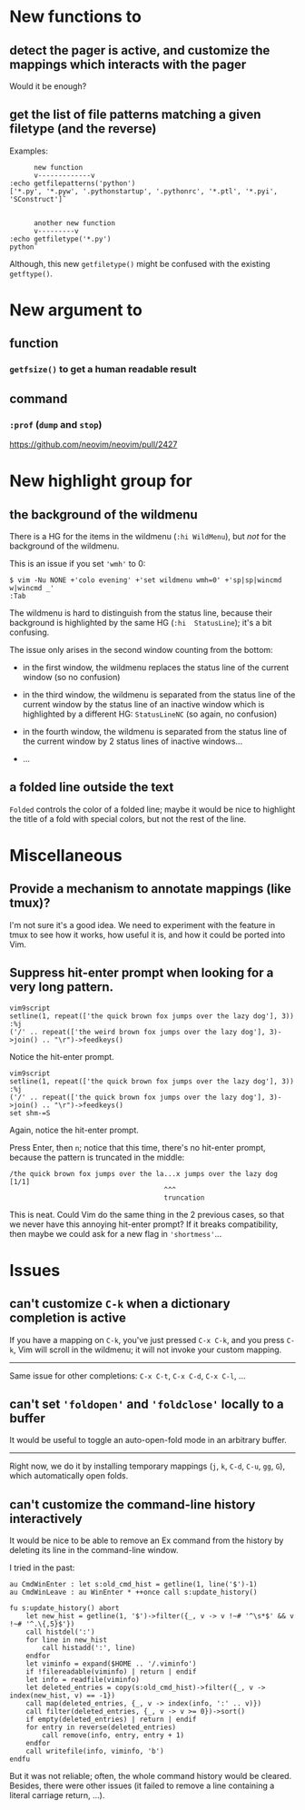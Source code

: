 # New functions to
## detect the pager is active, and customize the mappings which interacts with the pager

Would it be enough?

## get the list of file patterns matching a given filetype (and the reverse)

Examples:

          new function
          v-------------v
    :echo getfilepatterns('python')
    ['*.py', '*.pyw', '.pythonstartup', '.pythonrc', '*.ptl', '*.pyi', 'SConstruct']˜


          another new function
          v---------v
    :echo getfiletype('*.py')
    python˜

Although, this new `getfiletype()` might be confused with the existing `getftype()`.

##
# New argument to
## function
### `getfsize()` to get a human readable result

##
## command
### `:prof` (`dump` and `stop`)

<https://github.com/neovim/neovim/pull/2427>

##
# New highlight group for
## the background of the wildmenu

There is a HG for the items in  the wildmenu (`:hi WildMenu`), but *not* for the
background of the wildmenu.

This is an issue if you set `'wmh'` to 0:

    $ vim -Nu NONE +'colo evening' +'set wildmenu wmh=0' +'sp|sp|wincmd w|wincmd _'
    :Tab

The  wildmenu  is hard  to  distinguish  from  the  status line,  because  their
background  is  highlighted by  the  same  HG  (`:hi  StatusLine`); it's  a  bit
confusing.

The issue only arises in the second window counting from the bottom:

   - in the first window, the wildmenu replaces the status line of the current
     window (so no confusion)

   - in the third window, the wildmenu is separated from the status line of the
     current window by the status line of an inactive window which is
     highlighted by a different HG: `StatusLineNC` (so again, no confusion)

   - in the fourth window, the wildmenu is separated from the status line of the
     current window by 2 status lines of inactive windows...

   - ...

## a folded line outside the text

`Folded`  controls the  color  of a  folded  line;  maybe it  would  be nice  to
highlight the title of a fold with special colors, but not the rest of the line.

##
# Miscellaneous
## Provide a mechanism to annotate mappings (like tmux)?

I'm not sure it's  a good idea.  We need to experiment with  the feature in tmux
to see how it works, how useful it is, and how it could be ported into Vim.

## Suppress hit-enter prompt when looking for a very long pattern.
```vim
vim9script
setline(1, repeat(['the quick brown fox jumps over the lazy dog'], 3))
:%j
('/' .. repeat(['the weird brown fox jumps over the lazy dog'], 3)->join() .. "\r")->feedkeys()
```
Notice the hit-enter prompt.
```vim
vim9script
setline(1, repeat(['the quick brown fox jumps over the lazy dog'], 3))
:%j
('/' .. repeat(['the quick brown fox jumps over the lazy dog'], 3)->join() .. "\r")->feedkeys()
set shm-=S
```
Again, notice the hit-enter prompt.

Press  Enter, then  `n`; notice  that this  time, there's  no hit-enter  prompt,
because the pattern is truncated in the middle:

    /the quick brown fox jumps over the la...x jumps over the lazy dog        [1/1]
                                          ^^^
                                          truncation

This is neat.  Could  Vim do the same thing in the 2  previous cases, so that we
never have  this annoying  hit-enter prompt?  If  it breaks  compatibility, then
maybe we could ask for a new flag in `'shortmess'`...

##
# Issues
## can't customize `C-k` when a dictionary completion is active

If you have a mapping on `C-k`, you've just pressed `C-x C-k`, and you press `C-k`,
Vim will scroll in the wildmenu; it will not invoke your custom mapping.

---

Same issue for other completions: `C-x C-t`, `C-x C-d`, `C-x C-l`, ...

## can't set `'foldopen'` and `'foldclose'` locally to a buffer

It would be useful to toggle an auto-open-fold mode in an arbitrary buffer.

---

Right now,  we do it by  installing temporary mappings (`j`,  `k`, `C-d`, `C-u`,
`gg`, `G`), which automatically open folds.

## can't customize the command-line history interactively

It would be nice to be able to remove an Ex command from the history by deleting
its  line  in  the  command-line  window.

I tried in the past:

    au CmdWinEnter : let s:old_cmd_hist = getline(1, line('$')-1)
    au CmdWinLeave : au WinEnter * ++once call s:update_history()

    fu s:update_history() abort
        let new_hist = getline(1, '$')->filter({_, v -> v !~# '^\s*$' && v !~# '^.\{,5}$'})
        call histdel(':')
        for line in new_hist
            call histadd(':', line)
        endfor
        let viminfo = expand($HOME .. '/.viminfo')
        if !filereadable(viminfo) | return | endif
        let info = readfile(viminfo)
        let deleted_entries = copy(s:old_cmd_hist)->filter({_, v -> index(new_hist, v) == -1})
        call map(deleted_entries, {_, v -> index(info, ':' .. v)})
        call filter(deleted_entries, {_, v -> v >= 0})->sort()
        if empty(deleted_entries) | return | endif
        for entry in reverse(deleted_entries)
            call remove(info, entry, entry + 1)
        endfor
        call writefile(info, viminfo, 'b')
    endfu

But it was not reliable; often, the whole command history would be cleared.
Besides,  there were  other issues  (it  failed to  remove a  line containing  a
literal carriage return, ...).

